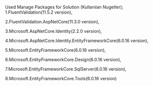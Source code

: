 Used Manage Packages for Solution (Kullanılan Nugetler);
1.FluentValidation(11.5.2 version),

2.FluentValidation.AspNetCore(11.3.0 version),

3.Microsoft.AspNetCore.Identity(2.2.0 version),

4.Microsoft.AspNetCore.Identity.EntityFrameworkCore(6.0.16 version),

5.Microsoft.EntityFrameworkCore(6.0.16 version),

6.Microsoft.EntityFrameworkCore.Design(6.0.16 version),

7.Microsoft.EntityFrameworkCore.SqlServer(6.0.16 version),

8.Microsoft.EntityFrameworkCore.Tools(6.0.16 version)



